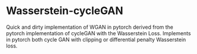 # Wasserstein-cycleGAN
Quick and dirty implementation of WGAN in pytorch derived from the pytorch implementation of cycleGAN with the Wasserstein Loss. Implements in pytorch both cycle GAN with clipping or differential penalty Wasserstein loss.
